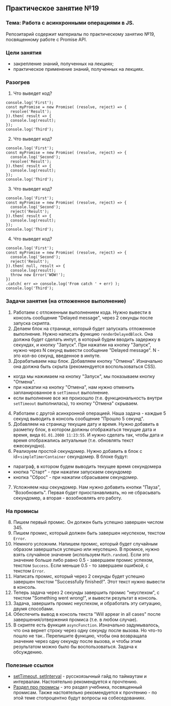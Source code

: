 ## Практическое занятие №19

### Тема: Работа с асинхронными операциями в JS.

Репозитарий содержит материалы по практическому занятию №19, посвященному работе с Promise API.

### Цели занятия
- закрепление знаний, полученных на лекциях;
- практическое применение знаний, полученных на лекциях.

### Разогрев
1. Что выведет код?
```
console.log('First');
const myPromise = new Promise( (resolve, reject) => {
  resolve('Result');
}).then( result => {
  console.log(result);
});
console.log('Third');
```

2. Что выведет код?
```
console.log('First');
const myPromise = new Promise( (resolve, reject) => {
  console.log('Second');
  resolve('Result');
}).then( result => {
  console.log(result);
});
console.log('Third');
```

3. Что выведет код?
```
console.log('First');
const myPromise = new Promise( (resolve, reject) => {
  console.log('Second');
  reject('Result');
}).then( result => {
  console.log(result);
});
console.log('Third');
```

4. Что выведет код?
```
console.log('First');
const myPromise = new Promise( (resolve, reject) => {
  console.log('Second');
  reject('Result');
}).then( null, result => {
  console.log(result);
  throw new Error('WOW!');
})
.catch( err => console.log('From catch ' + err) );
console.log('Third');
```

### Задачи занятия (на отложенное выполнение)
1. Работаем с отложенным выполнением кода. Нужно вывести в консоль сообщение "Delayed message", через 2 секунды после запуска скрипта.
2. Делаем блок на странице, который будет запускать отложенное выполнение. Нужно написать функцию `renderDelayedBlock`. Она должна будет сделать инпут, в который будем вводить задержку в секундах, и кнопку "Запуск". При нажатии на кнопку "Запуск", нужно через N секунд вывести сообщение "Delayed message". N - это кол-во секунд, введенное в инпуте.
3. Дорабатываем наш блок. Добавляем кнопку "Отмена". Изначально она должна быть скрыта (рекомендуется воспользоваться CSS).
 - когда мы нажимаем на кнопку "Запуск", мы показываем кнопку "Отмена".
 - при нажатии на кнопку "Отмена", нам нужно отменить запланированное в `setTimeout` выполнение.
 - если выполнение все же произошло (т.е. функциональность внутри `setTimeout` выполнилась), то кнопку "Отмена" скрываем.
4. Работаем с другой асинхронной операцией. Наша задача - каждые 5 секунд выводить в консоль сообщение "Прошло 5 секунд".
5. Добавляем на страницу текущие дату и время. Нужно добавить в разметку блок, в котором должны отображаться текущие дата и время, вида `01.01.2000 11:23:55`. И нужно сделать так, чтобы дата и время отображались актуальные (т.е. обновлять текст ежесекундно).
6. Реализуем простой секундомер. Нужно добавить в блок с id=`simpleTimerContainer` секундомер. В блоке будут:
 - параграф, в котором будем выводить текущее время секундомера
 - кнопка "Старт" - при нажатии запускаем секундомер
 - кнопка "Сброс" - при нажатии сбрасываем секундомер.
7. Усложняем наш секундомер. Нам нужно добавить кнопки "Пауза", "Возобновить". Первая будет приостанавливать, но не сбрасывать секундомер, а вторая - возобновлять его работу.

### На промисы
8. Пишем первый промис. Он должен быть успешно завершен числом 345.
9. Пишем промис, который должен быть завершен неуспехом, текстом `Error`.
10. Немного усложним. Напишем промис, который будет случайным образом завершаться успешно или неуспешно. В промисе, нужно взять случайное значение (используем `Math.random`). Если это значение больше либо равно 0.5 - завершаем промис успехом, текстом `Success`. Если меньше 0.5 - то завершаем ошибкой, с текстом `Error`.
11. Написать промис, который через 2 секунды будет успешно завершен текстом "Successfully finished!". Этот текст нужно вывести в консоль.
12. Теперь задача через 2 секунды завершить промис "неуспехом", с текстом "Something went wrong!", и вывести результат в консоль.
13. Задача, завершить промис неуспехом, и обработать эту ситуацию, двумя способами.
14. Обеспечить вывод в консоль текста "Will appear in all cases" после завершения/отвержения промиса (т.е. в любом случае).
15. В скрипте есть функция `asyncFunction`. Изначально задумывалось, что она вернет строку через одну секунду после вызова. Но что-то пошло не так.. Перепишите функцию, чтобы она возвращала значение через одну секунду после вызова, и чтобы этим результатом можно было бы воспользоваться. Задача к обсуждению.

### Полезные ссылки
 - [setTimeout, setInterval](https://learn.javascript.ru/settimeout-setinterval) - русскоязычный гайд по таймаутам и интервалам. Настоятельно рекомендуется к прочтению.
 - [Раздел про промисы](https://learn.javascript.ru/async) - это раздел учебника, посвященный промисам. Также настоятельно рекомендуется к прочтению - по этой теме стопроцентно будут вопросы на собеседованиях.
